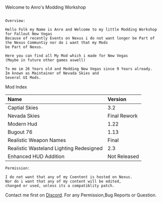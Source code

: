 Welcome to Anro's Modding Workshop


```

Overview:

Hello Folk my Name is Anro and Welcome to my little Modding Workshop
for Fallout New Vegas
Because of recently Events on Nexus i do not want longer be Part of 
the Nexus Communtiy nor do i want that my Mods 
be Part of Nexus.

Here you can find all My Mod which i made for New Vegas 
(Maybe in future other games aswell)

To me im 26 Years old and Modding New Vegas since 9 Years already. 
Im known as Maintainer of Nevada Skies and 
Several UI Mods.
```

Mod Index

| Name                                    | Version    |
|:----------------------------------------|:-----------|
| Captial Skies                           |         3.2|
| Nevada Skies                            |Final Rework|
| Modern Hud                              |        1.22|
| Bugout 76                               |        1.13|
| Realistic Weapon Names                  |       Final|
| Realistic Wasteland Lighting Redesigned |         2.3|
| Enhanced HUD Addition                   |Not Released|

```
Permission:

I do not want that any of my Coentent is hosted on Nexus. 
Nor do i want that any of my content will be edited,
changed or used, unless its a compatiblity patch.
```

Contact me first on [Discord](./https://discord.gg/aNRkm9ezrR). For any Permission,Bug Reports or Question.
